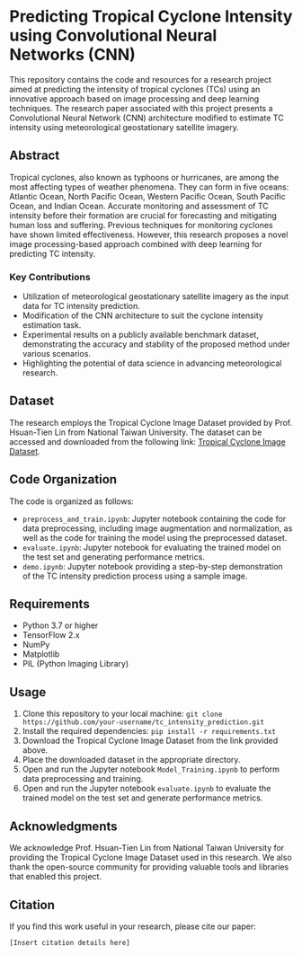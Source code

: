 # Predicting Tropical Cyclone Intensity using Convolutional Neural Networks (CNN)

This repository contains the code and resources for a research project aimed at predicting the intensity of tropical cyclones (TCs) using an innovative approach based on image processing and deep learning techniques. The research paper associated with this project presents a Convolutional Neural Network (CNN) architecture modified to estimate TC intensity using meteorological geostationary satellite imagery.

## Abstract
Tropical cyclones, also known as typhoons or hurricanes, are among the most affecting types of weather phenomena. They can form in five oceans: Atlantic Ocean, North Pacific Ocean, Western Pacific Ocean, South Pacific Ocean, and Indian Ocean. Accurate monitoring and assessment of TC intensity before their formation are crucial for forecasting and mitigating human loss and suffering. Previous techniques for monitoring cyclones have shown limited effectiveness. However, this research proposes a novel image processing-based approach combined with deep learning for predicting TC intensity.

### Key Contributions
- Utilization of meteorological geostationary satellite imagery as the input data for TC intensity prediction.
- Modification of the CNN architecture to suit the cyclone intensity estimation task.
- Experimental results on a publicly available benchmark dataset, demonstrating the accuracy and stability of the proposed method under various scenarios.
- Highlighting the potential of data science in advancing meteorological research.

## Dataset
The research employs the Tropical Cyclone Image Dataset provided by Prof. Hsuan-Tien Lin from National Taiwan University. The dataset can be accessed and downloaded from the following link: [Tropical Cyclone Image Dataset](https://www.csie.ntu.edu.tw/~htlin/program/TCIR/).

## Code Organization
The code is organized as follows:
- `preprocess_and_train.ipynb`: Jupyter notebook containing the code for data preprocessing, including image augmentation and normalization, as well as the code for training the model using the preprocessed dataset.
- `evaluate.ipynb`: Jupyter notebook for evaluating the trained model on the test set and generating performance metrics.
- `demo.ipynb`: Jupyter notebook providing a step-by-step demonstration of the TC intensity prediction process using a sample image.

## Requirements
- Python 3.7 or higher
- TensorFlow 2.x
- NumPy
- Matplotlib
- PIL (Python Imaging Library)

## Usage
1. Clone this repository to your local machine: `git clone https://github.com/your-username/tc_intensity_prediction.git`
2. Install the required dependencies: `pip install -r requirements.txt`
3. Download the Tropical Cyclone Image Dataset from the link provided above.
4. Place the downloaded dataset in the appropriate directory.
5. Open and run the Jupyter notebook `Model_Training.ipynb` to perform data preprocessing and training.
6. Open and run the Jupyter notebook `evaluate.ipynb` to evaluate the trained model on the test set and generate performance metrics.

## Acknowledgments
We acknowledge Prof. Hsuan-Tien Lin from National Taiwan University for providing the Tropical Cyclone Image Dataset used in this research. We also thank the open-source community for providing valuable tools and libraries that enabled this project.

## Citation
If you find this work useful in your research, please cite our paper:
```
[Insert citation details here]
```
